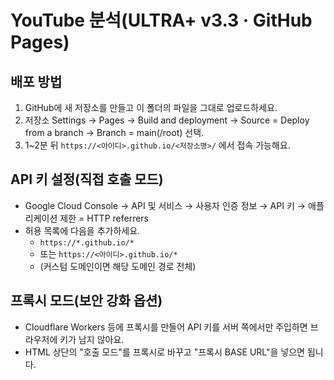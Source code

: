# YouTube 분석(ULTRA+ v3.3 · GitHub Pages)

## 배포 방법
1) GitHub에 새 저장소를 만들고 이 폴더의 파일을 그대로 업로드하세요.
2) 저장소 Settings → Pages → Build and deployment → Source = Deploy from a branch → Branch = main(/root) 선택.
3) 1~2분 뒤 `https://<아이디>.github.io/<저장소명>/` 에서 접속 가능해요.

## API 키 설정(직접 호출 모드)
- Google Cloud Console → API 및 서비스 → 사용자 인증 정보 → API 키 → 애플리케이션 제한 = HTTP referrers
- 허용 목록에 다음을 추가하세요.
  - `https://*.github.io/*`
  - 또는 `https://<아이디>.github.io/*`
  - (커스텀 도메인이면 해당 도메인 경로 전체)

## 프록시 모드(보안 강화 옵션)
- Cloudflare Workers 등에 프록시를 만들어 API 키를 서버 쪽에서만 주입하면 브라우저에 키가 남지 않아요.
- HTML 상단의 "호출 모드"를 프록시로 바꾸고 "프록시 BASE URL"을 넣으면 됩니다.
